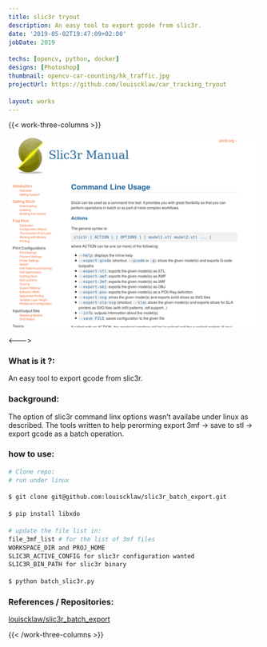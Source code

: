 ```yaml
---
title: slic3r tryout
description: An easy tool to export gcode from slic3r.
date: '2019-05-02T19:47:09+02:00'
jobDate: 2019

techs: [opencv, python, docker]
designs: [Photoshop]
thumbnail: opencv-car-counting/hk_traffic.jpg
projectUrl: https://github.com/louiscklaw/car_tracking_tryout

layout: works
---
```


{{< work-three-columns >}}

![](./thumbnail.png)

<---> <!-- magic separator, between columns -->

### What is it ?:

An easy tool to export gcode from slic3r.

### background:

The option of slic3r command linx options wasn’t availabe under linux as described. The tools written to help perorming export 3mf -> save to stl -> export gcode as a batch operation.

### how to use:

```bash
# Clone repo:
# run under linux

$ git clone git@github.com:louiscklaw/slic3r_batch_export.git

$ pip install libxdo

# update the file list in:
file_3mf_list # for the list of 3mf files
WORKSPACE_DIR and PROJ_HOME
SLIC3R_ACTIVE_CONFIG for slic3r configuration wanted
SLIC3R_BIN_PATH for slic3r binary

$ python batch_slic3r.py
```

### References / Repositories:

[louiscklaw/slic3r_batch_export](louiscklaw/slic3r_batch_export)

{{< /work-three-columns >}}
